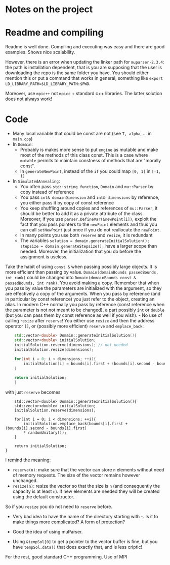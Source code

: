 # Notes on the project

# Readme and compiling
Readme is well done. Compiling and executing was easy and there are good examples. Shows nice scalability.

However, there is an error when updating the linker path for `muparser-2.3.4`: the path is installation dependent, that is you are supposing that the user is downloading the repo is the same folder you have. You should either mention this or put a command that works in general, something like `export LD_LIBRARY_PATH=$LD_LIBRARY_PATH:$PWD`.

Moreover, use `mpic++` not `mpicc` + standard c++ libraries. The latter solution does not always work!

# Code
* Many local variable that could be const are not (see `T, alpha`, ... in `main.cpp`)
* In `Domain`:
    * Probably is makes more sense to put `engine` as mutable and make most of the methods of this class const. This is a case where `mutable` permits to maintain constness of methods that are "morally const".
    * In `generateNewPoint`, instead of the `if` you could map `[0, 1]` in `[-1, 1]`
* In `SimulatedAnnealing`:
    * You often pass `std::string function`, `Domain` and `mu::Parser` by copy instead of reference
    * You pass `int& domainDimension` and `int& dimensions` by reference, you either pass it by copy of const reference
    * You keep shuffling around copies and references of `mu::Parser`, it should be better to add it as a private attribute of the class. Moreover, if you use `parser.DefineVar(&newPoint[i])`, exploit the fact that you pass pointers to the `newPoint` elements and thus you can call `setNewPoint` just once if you do not reallocate the `newPoint`.
    * In many points you use both `reserve` and `resize`, it is redundant
    * The variables `solution = domain.generateInitialSolution(); stepsize = domain.generateStepsize();` have a larger scope than needed. Moreover, the initialization that you do before the assignment is useless.
 

Take the habit of using `const &` when passing possibly large objects. It is more efficient than passing by value.
    `Domain(domainBounds passedBounds, int rank)` could be changed into `Domain(domainBounds const & passedBounds, int rank)`. 
    You avoid making a copy. Remember that when you pass by value the parameters are initialized with the argument, so they are effectively a copy of the arguments. When you pass by reference (and in particular by const reference) you just refer to the object, creating an alias.
    In modern C++ normally you pass by reference (const reference when the parameter is not not meant to be changed), a part possibly 
    `int` or `double` (but you can pass them by const reference as well if you wish).
    - No use of calling `resize` after `reserve`! You either use `resize` and then the address operator `[]`, or (possibly more efficient) `reserve` and `emplace_back`:
    

``` C++
    std::vector<double> Domain::generateInitialSolution(){
    std::vector<double> initialSolution;
    initialSolution.reserve(dimensions); // not needed 
    initialSolution.resize(dimensions);
    
    for(int i = 0; i < dimensions; ++i){
        initialSolution[i] = bounds[i].first + (bounds[i].second - bounds[i].first) * randomUnitary(); 
    }

    return initialSolution;
    }

```

with just `reserve` becomes

```
    std::vector<double> Domain::generateInitialSolution(){
    std::vector<double> initialSolution;
    initialSolution.reserve(dimensions);
    
    for(int i = 0; i < dimensions; ++i){
        initialSolution.emplace_back(bounds[i].first + (bounds[i].second - bounds[i].first) 
        * randomUnitary()); 
    }

    return initialSolution;
}
```
I remind the meaning:

  - `reserve(n)`: make sure that the vector can store `n` elements without need of memory requests. The size of the vector remains however unchanged.
  - `resize(n)`: resize the vector so that the size is `n` (and consequently the capacity is at least `n`). If new elements are needed they will be created using the default constructor.

So if you `resize` you do not need to `reserve` before.

- Very bad idea to have the name of the directory starting with -. Is
  it to make things more complicated? A form of protection?

- Good the idea of using muParser. 

- Using `&tempSol[0]` to get a pointer to the vector buffer is fine, but you have `tempSol.data()` that does exactly that, and is less criptic!


For the rest, good standard C++ programming. Use of MPI 


